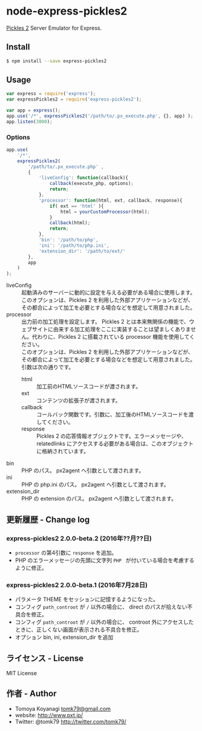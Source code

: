 # node-express-pickles2

[Pickles 2](http://pickles2.pxt.jp/) Server Emulator for Express.

## Install

```bash
$ npm install --save express-pickles2
```


## Usage

```js
var express = require('express');
var expressPickles2 = require('express-pickles2');

var app = express();
app.use('/*', expressPickles2('/path/to/.px_execute.php', {}, app) );
app.listen(3000);
```


### Options

```js
app.use(
    '/*',
    expressPickles2(
        '/path/to/.px_execute.php' ,
        {
            'liveConfig': function(callback){
                callback(execute_php, options);
                return;
            },
            'processor': function(html, ext, callback, response){
                if( ext == 'html' ){
                    html = yourCustomProcessor(html);
                }
                callback(html);
                return;
            },
            'bin': '/path/to/php',
            'ini': '/path/to/php.ini',
            'extension_dir': '/path/to/ext/'
        },
        app
    )
);
```

<dl>
    <dt>liveConfig</dt>
        <dd>起動済みのサーバーに動的に設定を与える必要がある場合に使用します。<br />このオプションは、Pickles 2 を利用した外部アプリケーションなどが、その都合によって加工を必要とする場合などを想定して用意されました。</dd>
    <dt>processor</dt>
        <dd>出力前の加工処理を設定します。 Pickles 2 とは本来無関係の機能で、ウェブサイトに由来する加工処理をここに実装することは望ましくありません。代わりに、Pickles 2 に搭載されている processor 機能を使用してください。<br />
        このオプションは、Pickles 2 を利用した外部アプリケーションなどが、その都合によって加工を必要とする場合などを想定して用意されました。<br />
        引数は次の通りです。<br />
        <dl>
            <dt>html</dt>
                <dd>加工前のHTMLソースコードが渡されます。</dd>
            <dt>ext</dt>
                <dd>コンテンツの拡張子が渡されます。</dd>
            <dt>callback</dt>
                <dd>コールバック関数です。引数に、加工後のHTMLソースコードを渡してください。</dd>
            <dt>response</dt>
                <dd>Pickles 2 の応答情報オブジェクトです。エラーメッセージや、relatedlinks にアクセスする必要がある場合は、このオブジェクトに格納されています。</dd>
        </dl>
        </dd>
    <dt>bin</dt>
        <dd>PHP のパス。 px2agent へ引数として渡されます。</dd>
    <dt>ini</dt>
        <dd>PHP の php.ini のパス。 px2agent へ引数として渡されます。</dd>
    <dt>extension_dir</dt>
        <dd>PHP の extension のパス。 px2agent へ引数として渡されます。</dd>
</dl>


## 更新履歴 - Change log

### express-pickles2 2.0.0-beta.2 (2016年??月??日)

- `processor` の第4引数に `response` を追加。
- PHP のエラーメッセージの先頭に文字列 `PHP ` が付いている場合を考慮するように修正。

### express-pickles2 2.0.0-beta.1 (2016年7月28日)

- パラメータ THEME をセッションに記憶するようになった。
- コンフィグ `path_controot` が `/` 以外の場合に、 direct のパスが拾えない不具合を修正。
- コンフィグ `path_controot` が `/` 以外の場合に、 controot 外にアクセスしたときに、正しくない画面が表示される不具合を修正。
- オプション bin, ini, extension_dir を追加


## ライセンス - License

MIT License


## 作者 - Author

- Tomoya Koyanagi <tomk79@gmail.com>
- website: <http://www.pxt.jp/>
- Twitter: @tomk79 <http://twitter.com/tomk79/>
